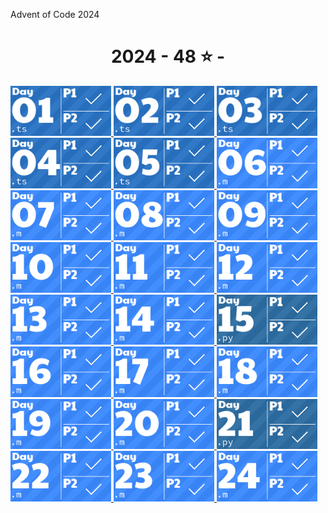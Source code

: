 Advent of Code 2024
<!-- AOC TILES BEGIN -->
<h1 align="center">
  2024 - 48 ⭐ - 
</h1>
<a href="src/2024/day1/part1.ts">
  <img src=".aoc_tiles/tiles/2024/01.png" width="161px">
</a>
<a href="src/2024/day2/day2.test.ts">
  <img src=".aoc_tiles/tiles/2024/02.png" width="161px">
</a>
<a href="src/2024/day3/day3.test.ts">
  <img src=".aoc_tiles/tiles/2024/03.png" width="161px">
</a>
<a href="src/2024/day4/day4.test.ts">
  <img src=".aoc_tiles/tiles/2024/04.png" width="161px">
</a>
<a href="src/2024/day5/day5.test.ts">
  <img src=".aoc_tiles/tiles/2024/05.png" width="161px">
</a>
<a href="src/2024/day6/+analyzePatrols/findAllLoops.m">
  <img src=".aoc_tiles/tiles/2024/06.png" width="161px">
</a>
<a href="src/2024/day7/calibrateBridges.m">
  <img src=".aoc_tiles/tiles/2024/07.png" width="161px">
</a>
<a href="src/2024/day8/doDayEight.m">
  <img src=".aoc_tiles/tiles/2024/08.png" width="161px">
</a>
<a href="src/2024/day9/doDayNine.m">
  <img src=".aoc_tiles/tiles/2024/09.png" width="161px">
</a>
<a href="src/2024/day10/doDayTen.m">
  <img src=".aoc_tiles/tiles/2024/10.png" width="161px">
</a>
<a href="src/2024/day11/blinkAtStones.m">
  <img src=".aoc_tiles/tiles/2024/11.png" width="161px">
</a>
<a href="src/2024/day12/doDayTwelve-p1.m">
  <img src=".aoc_tiles/tiles/2024/12.png" width="161px">
</a>
<a href="src/2024/day13/doDayThirteen.m">
  <img src=".aoc_tiles/tiles/2024/13.png" width="161px">
</a>
<a href="src/2024/day14/doDayFourteen.m">
  <img src=".aoc_tiles/tiles/2024/14.png" width="161px">
</a>
<a href="src/2024/day15/doDayFifteen.py">
  <img src=".aoc_tiles/tiles/2024/15.png" width="161px">
</a>
<a href="src/2024/day16/allShortestPaths.m">
  <img src=".aoc_tiles/tiles/2024/16.png" width="161px">
</a>
<a href="src/2024/day17/doDaySeventeen.m">
  <img src=".aoc_tiles/tiles/2024/17.png" width="161px">
</a>
<a href="src/2024/day18/doDayEighteen.m">
  <img src=".aoc_tiles/tiles/2024/18.png" width="161px">
</a>
<a href="src/2024/day19/checkPattern.m">
  <img src=".aoc_tiles/tiles/2024/19.png" width="161px">
</a>
<a href="src/2024/day20/doDayTwenty.m">
  <img src=".aoc_tiles/tiles/2024/20.png" width="161px">
</a>
<a href="src/2024/day21/doDayTwentyOne.py">
  <img src=".aoc_tiles/tiles/2024/21.png" width="161px">
</a>
<a href="src/2024/day22/doDayTwentyTwo.m">
  <img src=".aoc_tiles/tiles/2024/22.png" width="161px">
</a>
<a href="src/2024/day23/doDayTwentyThree.m">
  <img src=".aoc_tiles/tiles/2024/23.png" width="161px">
</a>
<a href="src/2024/day24/doDayTwentyFour.m">
  <img src=".aoc_tiles/tiles/2024/24.png" width="161px">
</a>
<!-- AOC TILES END -->